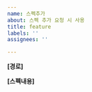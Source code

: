 ```yaml
---
name: 스펙추가
about: 스펙 추가 요청 시 사용
title: feature
labels: ''
assignees: ''

---
```


**[경로]**

**[스펙내용]**
